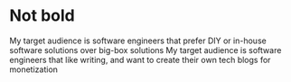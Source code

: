 # Not bold
My target audience is software engineers that prefer DIY or in-house software solutions over big-box solutions
My target audience is software engineers that like writing, and want to create their own tech blogs for monetization  